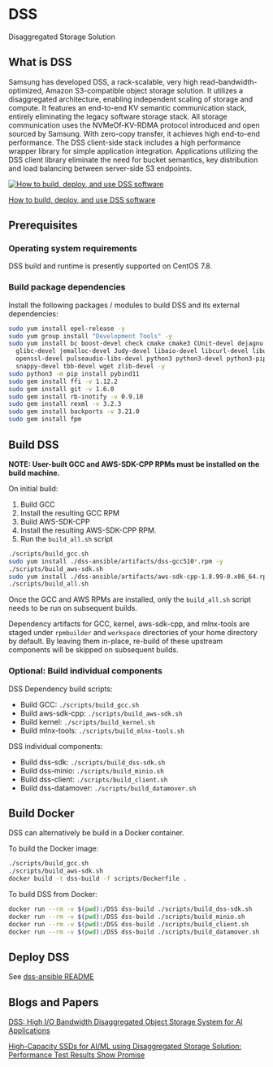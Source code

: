 # DSS

Disaggregated Storage Solution

## What is DSS

Samsung has developed DSS, a rack-scalable, very high read-bandwidth-optimized, Amazon S3-compatible object storage solution. It utilizes a disaggregated architecture, enabling independent scaling of storage and compute. It features an end-to-end KV semantic communication stack, entirely eliminating the legacy software storage stack. All storage communication uses the NVMeOf-KV-RDMA protocol introduced and open sourced by Samsung. With zero-copy transfer, it achieves high end-to-end performance. The DSS client-side stack includes a high performance wrapper library for simple application integration. Applications utilizing the DSS client library eliminate the need for bucket semantics, key distribution and load balancing between server-side S3 endpoints.

[![How to build, deploy, and use DSS software](https://img.youtube.com/vi/fpAFvLhTpqw/0.jpg)](https://youtu.be/fpAFvLhTpqw "How to build, deploy, and use DSS software")

[How to build, deploy, and use DSS software](https://youtu.be/fpAFvLhTpqw)

## Prerequisites

### Operating system requirements

DSS build and runtime is presently supported on CentOS 7.8.

### Build package dependencies

Install the following packages / modules to build DSS and its external dependencies:

```bash
sudo yum install epel-release -y
sudo yum group install "Development Tools" -y
sudo yum install bc boost-devel check cmake cmake3 CUnit-devel dejagnu dpkg elfutils-libelf-devel expect \
  glibc-devel jemalloc-devel Judy-devel libaio-devel libcurl-devel libuuid-devel meson ncurses-devel numactl-devel \
  openssl-devel pulseaudio-libs-devel python3 python3-devel python3-pip rdma-core-devel redhat-lsb ruby-devel \
  snappy-devel tbb-devel wget zlib-devel -y
sudo python3 -m pip install pybind11
sudo gem install ffi -v 1.12.2
sudo gem install git -v 1.6.0
sudo gem install rb-inotify -v 0.9.10
sudo gem install rexml -v 3.2.3
sudo gem install backports -v 3.21.0
sudo gem install fpm
```

## Build DSS

**NOTE: User-built GCC and AWS-SDK-CPP RPMs must be installed on the build machine.**

On initial build:

1. Build GCC
2. Install the resulting GCC RPM
3. Build AWS-SDK-CPP
4. Install the resulting AWS-SDK-CPP RPM.
5. Run the `build_all.sh` script

```bash
./scripts/build_gcc.sh
sudo yum install ./dss-ansible/artifacts/dss-gcc510*.rpm -y
./scripts/build_aws-sdk.sh
sudo yum install ./dss-ansible/artifacts/aws-sdk-cpp-1.8.99-0.x86_64.rpm -y
./scripts/build_all.sh
```

Once the GCC and AWS RPMs are installed, only the `build_all.sh` script needs to be run on subsequent builds.

Dependency artifacts for GCC, kernel, aws-sdk-cpp, and mlnx-tools are staged under `rpmbuilder` and `workspace` directories of your home directory by default. By leaving them in-place, re-build of these upstream components will be skipped on subsequent builds.

### Optional: Build individual components

DSS Dependency build scripts:

* Build GCC: `./scripts/build_gcc.sh`
* Build aws-sdk-cpp: `./scripts/build_aws-sdk.sh`
* Build kernel: `./scripts/build_kernel.sh`
* Build mlnx-tools: `./scripts/build_mlnx-tools.sh`

DSS individual components:

* Build dss-sdk: `./scripts/build_dss-sdk.sh`
* Build dss-minio: `./scripts/build_minio.sh`
* Build dss-client: `./scripts/build_client.sh`
* Build dss-datamover: `./scripts/build_datamover.sh`

## Build Docker

DSS can alternatively be build in a Docker container.

To build the Docker image:

```bash
./scripts/build_gcc.sh
./scripts/build_aws-sdk.sh
docker build -t dss-build -f scripts/Dockerfile .
```

To build DSS from Docker:

```bash
docker run --rm -v $(pwd):/DSS dss-build ./scripts/build_dss-sdk.sh
docker run --rm -v $(pwd):/DSS dss-build ./scripts/build_minio.sh
docker run --rm -v $(pwd):/DSS dss-build ./scripts/build_client.sh
docker run --rm -v $(pwd):/DSS dss-build ./scripts/build_datamover.sh
```

## Deploy DSS

See [dss-ansible README](https://github.com/OpenMPDK/dss-ansible/blob/master/README.md)

## Blogs and Papers

[DSS: High I/O Bandwidth Disaggregated Object Storage System for AI Applications](https://www.researchgate.net/publication/358580692_DSS_High_IO_Bandwidth_Disaggregated_Object_Storage_System_for_AI_Applications)

[High-Capacity SSDs for AI/ML using Disaggregated Storage Solution: Performance Test Results Show Promise](https://semiconductor.samsung.com/us/newsroom/tech-blog/high-capacity-ssds-for-ai-ml-using-disaggregated-storage-solution-performance-test-results-show-promise/)
